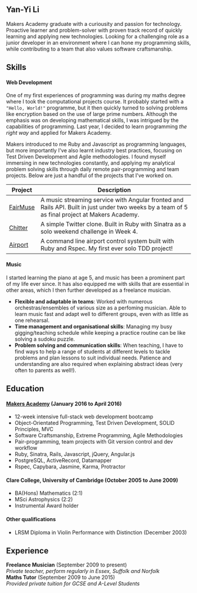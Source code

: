 ## Yan-Yi Li

Makers Academy graduate with a curiousity and passion for technology. Proactive learner and problem-solver with proven track record of quickly learning and applying new technologies. Looking for a challenging role as a junior developer in an environment where I can hone my programming skills, while contributing to a team that also values software craftsmanship.

## Skills

#### Web Development

One of my first experiences of programming was during my maths degree where I took the computational projects course. It probably started with a `"Hello, World!"` programme, but it then quickly turned to solving problems like encryption based on the use of large prime numbers. Although the emphasis was on developing mathematical skills, I was intrigued by the capabilities of programming. Last year, I decided to learn programming *the right way* and applied for Makers Academy.

Makers introduced to me Ruby and Javascript as programming languages, but more importantly I've also learnt industry best practices, focusing on Test Driven Development and Agile methodologies. I found myself immersing in new technologies constantly, and applying my analytical problem solving skills through daily remote pair-programming and team projects. Below are just a handful of the projects that I've worked on.

Project                                       | Description
----------------------------------------------|---------------------------
[FairMuse](https://github.com/yyl29/fairMuse) | A music streaming service with Angular fronted and Rails API. Built in just under two weeks by a team of 5 as final project at Makers Academy.
[Chitter](https://github.com/yyl29/chitter-challenge) | A simple Twitter clone. Built in Ruby with Sinatra as a solo weekend challenge in Week 4.
[Airport](https://github.com/yyl29/airport_challenge) | A command line airport control system built with Ruby and Rspec. My first ever solo TDD project!

#### Music

I started learning the piano at age 5, and music has been a prominent part of my life ever since. It has also equipped me with skills that are essential in other areas, which I then further developed as a freelance musician.

- **Flexible and adaptable in teams**: Worked with numerous orchestras/ensembles of various size as a perfoming musician. Able to learn music fast and adapt well to different groups, even with as little as one rehearsal.
- **Time management and organisational skills**: Managing my busy gigging/teaching schedule while keeping a practice routine can be like solving a sudoku puzzle.
- **Problem solving and communication skills**: When teaching, I have to find ways to help a range of students at different levels to tackle problems and plan lessons to suit individual needs. Patience and understanding are also required when explaining abstract ideas (very often to parents as well!).

## Education

#### [Makers Academy](http://www.makersacademy.com/employers/) (January 2016 to April 2016)

- 12-week intensive full-stack web development bootcamp
- Object-Orientated Programming, Test Driven Development, SOLID Principles, MVC
- Software Craftsmanship, Extreme Programming, Agile Methodologies
- Pair-programming, team projects with Git version control and dev workflow
- Ruby, Sinatra, Rails, Javascript, jQuery, Angular.js
- PostgreSQL, ActiveRecord, Datamapper
- Rspec, Capybara, Jasmine, Karma, Protractor

#### Clare College, University of Cambridge (October 2005 to June 2009)

- BA(Hons) Mathematics (2:1)
- MSci Astrophysics (2:2)
- Instrumental Award holder

#### Other qualifications

- LRSM Diploma in Violin Performance with Distinction (December 2003)

## Experience

**Freelance Musician** (September 2009 to present)   
*Private teacher, perform regularly in Essex, Suffolk and Norfolk*   
**Maths Tutor** (September 2009 to June 2015)   
*Provided private tuition for GCSE and A-Level Students*   
